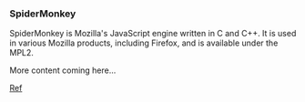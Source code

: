 ### SpiderMonkey


SpiderMonkey is Mozilla's JavaScript engine written in C and C++. It is used in various Mozilla products, including Firefox, and is available under the MPL2.

More content coming here...

[Ref](https://developer.mozilla.org/en-US/docs/Mozilla/Projects/SpiderMonkey)
